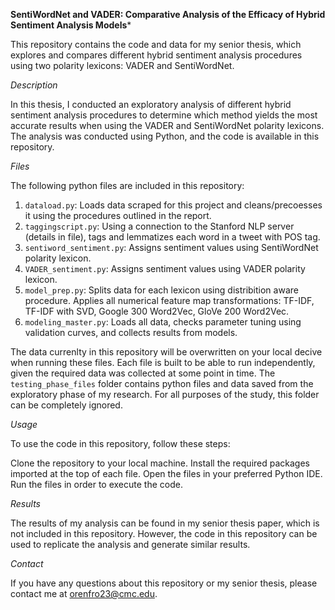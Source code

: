 **SentiWordNet and VADER: Comparative Analysis of the Efficacy of Hybrid Sentiment Analysis Models***

This repository contains the code and data for my senior thesis, which explores and compares different hybrid sentiment analysis procedures using two polarity lexicons: VADER and SentiWordNet.

*Description*

In this thesis, I conducted an exploratory analysis of different hybrid sentiment analysis procedures to determine which method yields the most accurate results when using the VADER and SentiWordNet polarity lexicons. The analysis was conducted using Python, and the code is available in this repository.

*Files*

The following python files are included in this repository:

1. `dataload.py`: Loads data scraped for this project and cleans/precoesses it using the procedures outlined in the report. 
2. `taggingscript.py`: Using a connection to the Stanford NLP server (details in file), tags and lemmatizes each word in a tweet with POS tag.
3. `sentiword_sentiment.py`: Assigns sentiment values using SentiWordNet polarity lexicon.
4. `VADER_sentiment.py`: Assigns sentiment values using VADER polarity lexicon.
5. `model_prep.py`: Splits data for each lexicon using distribition aware procedure. Applies all numerical feature map transformations: TF-IDF, TF-IDF with SVD, Google 300 Word2Vec, GloVe 200 Word2Vec.
6. `modeling_master.py`: Loads all data, checks parameter tuning using validation curves, and collects results from models. 

The data currenlty in this repository will be overwritten on your local decive when running these files. Each file is built to be able to run independently, given the required data was collected at some point in time. The `testing_phase_files` folder contains python files and data saved from the exploratory phase of my research. For all purposes of the study, this folder can be completely ignored. 

*Usage*

To use the code in this repository, follow these steps:

Clone the repository to your local machine. 
Install the required packages imported at the top of each file.
Open the files in your preferred Python IDE. 
Run the files in order to execute the code. 

*Results*

The results of my analysis can be found in my senior thesis paper, which is not included in this repository. However, the code in this repository can be used to replicate the analysis and generate similar results.

*Contact*

If you have any questions about this repository or my senior thesis, please contact me at orenfro23@cmc.edu.
